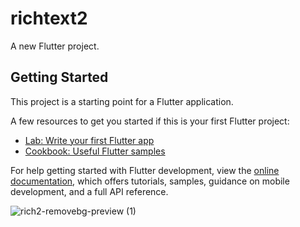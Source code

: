 # richtext2

A new Flutter project.

## Getting Started

This project is a starting point for a Flutter application.

A few resources to get you started if this is your first Flutter project:

- [Lab: Write your first Flutter app](https://docs.flutter.dev/get-started/codelab)
- [Cookbook: Useful Flutter samples](https://docs.flutter.dev/cookbook)

For help getting started with Flutter development, view the
[online documentation](https://docs.flutter.dev/), which offers tutorials,
samples, guidance on mobile development, and a full API reference.


![rich2-removebg-preview (1)](https://github.com/Shalu6634/richtext2/assets/149373622/4c154ab6-bb2c-4402-bcbc-94444f5e684a)

